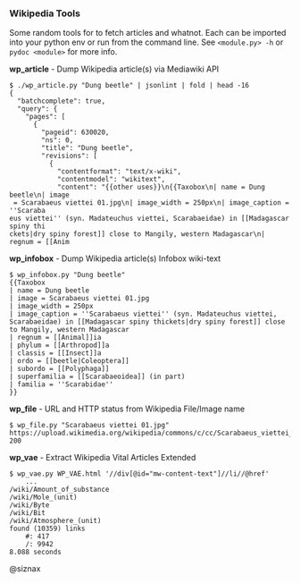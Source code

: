 ### Wikipedia Tools

Some random tools for to fetch articles and whatnot. Each can be
imported into your python env or run from the command line. See
``<module.py> -h`` or ``pydoc <module>`` for more info.


**wp_article** - Dump Wikipedia article(s) via Mediawiki API

```shell
$ ./wp_article.py "Dung beetle" | jsonlint | fold | head -16
{
  "batchcomplete": true,
  "query": {
    "pages": [
      {
        "pageid": 630020,
        "ns": 0,
        "title": "Dung beetle",
        "revisions": [
          {
            "contentformat": "text/x-wiki",
            "contentmodel": "wikitext",
            "content": "{{other uses}}\n{{Taxobox\n| name = Dung beetle\n| image
 = Scarabaeus viettei 01.jpg\n| image_width = 250px\n| image_caption = ''Scaraba
eus viettei'' (syn. Madateuchus viettei, Scarabaeidae) in [[Madagascar spiny thi
ckets|dry spiny forest]] close to Mangily, western Madagascar\n| regnum = [[Anim
```


**wp_infobox** - Dump Wikipedia article(s) Infobox wiki-text

```shell
$ wp_infobox.py "Dung beetle"
{{Taxobox
| name = Dung beetle
| image = Scarabaeus viettei 01.jpg
| image_width = 250px
| image_caption = ''Scarabaeus viettei'' (syn. Madateuchus viettei, Scarabaeidae) in [[Madagascar spiny thickets|dry spiny forest]] close to Mangily, western Madagascar
| regnum = [[Animal]]ia
| phylum = [[Arthropod]]a
| classis = [[Insect]]a
| ordo = [[beetle|Coleoptera]]
| subordo = [[Polyphaga]]
| superfamilia = [[Scarabaeoidea]] (in part)
| familia = ''Scarabidae''
}}
```


**wp_file** - URL and HTTP status from Wikipedia File/Image name

```shell
$ wp_file.py "Scarabaeus viettei 01.jpg"
https://upload.wikimedia.org/wikipedia/commons/c/cc/Scarabaeus_viettei_01.jpg
200
```

**wp_vae** - Extract Wikipedia Vital Articles Extended

```shell
$ wp_vae.py WP_VAE.html '//div[@id="mw-content-text"]//li//@href'
    ...
/wiki/Amount_of_substance
/wiki/Mole_(unit)
/wiki/Byte
/wiki/Bit
/wiki/Atmosphere_(unit)
found (10359) links
    #: 417
    /: 9942
8.088 seconds
```


@siznax